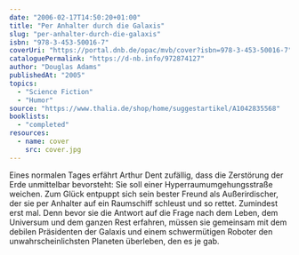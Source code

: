 ```yaml
---
date: "2006-02-17T14:50:20+01:00"
title: "Per Anhalter durch die Galaxis"
slug: "per-anhalter-durch-die-galaxis"
isbn: "978-3-453-50016-7"
coverUri: "https://portal.dnb.de/opac/mvb/cover?isbn=978-3-453-50016-7"
cataloguePermalink: "https://d-nb.info/972874127"
author: "Douglas Adams"
publishedAt: "2005"
topics:
  - "Science Fiction"
  - "Humor"
source: "https://www.thalia.de/shop/home/suggestartikel/A1042835568"
booklists:
  - "completed"
resources:
  - name: cover
    src: cover.jpg
---
```

Eines normalen Tages erfährt Arthur Dent zufällig, dass die Zerstörung der Erde 
unmittelbar bevorsteht: Sie soll einer Hyperraumumgehungsstraße weichen. Zum 
Glück entpuppt sich sein bester Freund als Außerirdischer, der sie per Anhalter 
auf ein Raumschiff schleust und so rettet. Zumindest erst mal. Denn bevor sie 
die Antwort auf die Frage nach dem Leben, dem Universum und dem ganzen Rest 
erfahren, müssen sie gemeinsam mit dem debilen Präsidenten der Galaxis und einem 
schwermütigen Roboter den unwahrscheinlichsten Planeten überleben, den es je gab.